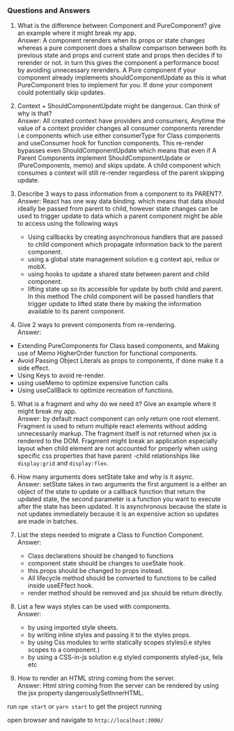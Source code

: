### Questions and Answers

1. What is the difference between Component and PureComponent? give an
   example where it might break my app.\
   Answer: A component rerenders when its props or state changes whereas a pure component does a shallow comparison between both its previous state and props and current state and props then decides if to rerender or not. in turn this gives the component a performance boost by avoiding unnecessary rerenders.
   A Pure component if your component already implements shouldComponentUpdate as this is what PureComponent tries to implement for you. If done your component could potentially skip updates.

2. Context + ShouldComponentUpdate might be dangerous. Can think of why is that?\
   Answer: All created context have providers and consumers, Anytime the value of a context provider changes all consumer components rerender i.e components which use either consumerType for Class components and useConsumer hook for function components. This re-render bypasses even ShouldComponentUpdate which means that even if A Parent Components implement ShouldComponentUpdate or (PureComponents, memo) and skips update. A child component which consumes a context will still re-render regardless of the parent skipping update.

3. Describe 3 ways to pass information from a component to its PARENT?.\
   Answer: React has one way data binding. which means that data should ideally be passed from parent to child, however state changes can be used to trigger update to data which a parent component might be able to access using the following ways

   - Using callbacks by creating asynchronous handlers that are passed to child component which propagate information back to the parent component.
   - using a global state management solution e.g context api, redux or mobX.
   - using hooks to update a shared state between parent and child component.
   - lifting state up so its accessible for update by both child and parent. In this method The child component will be passed handlers that trigger update to lifted state there by making the information available to its parent component.

4. Give 2 ways to prevent components from re-rendering.\
   Answer:

- Extending PureComponents for Class based components, and Making use of Memo HigherOrder function for functional components.
- Avoid Passing Object Literals as props to components, if done make it a side effect.
- Using Keys to avoid re-render.
- using useMemo to optimize expensive function calls
- Using useCallBack to optimize recreation of functions.

5. What is a fragment and why do we need it? Give an example where it might break my app.\
   Answer: by default react component can only return one root element. Fragment is used to return multiple react elements without adding unnecessarily markup. The fragment itself is not returned when jsx is rendered to the DOM.
   Fragment might break an application especially layout when child element are not accounted for properly when using specific css properties that have parent -child relationships like `display:grid` and `display:flex`.

6. How many arguments does setState take and why is it async.\
   Answer: setState takes in two arguments the first argument is a either an object of the state to update or a callback function that return the updated state, the second parameter is a function you want to execute after the state has been updated.
   It is asynchronous because the state is not updates immediately because it is an expensive action so updates are made in batches.

7. List the steps needed to migrate a Class to Function Component.\
   Answer:
   - Class declarations should be changed to functions
   - component state should be changes to useState hook.
   - this.props should be changed to props instead.
   - All lifecycle method should be converted to functions to be called inside useEFfect hook.
   - render method should be removed and jsx should be return directly.
8. List a few ways styles can be used with components.\
   Answer:

   - by using imported style sheets.
   - by writing inline styles and passing it to the styles props.
   - by using Css modules to write statically scopes styles(i.e styles scopes to a component.)
   - by using a CSS-in-js solution e.g styled components styled-jsx, fela etc

9. How to render an HTML string coming from the server.\
   Answer: Html string coming from the server can be rendered by using the jsx property dangerouslySetInnerHTML.

run `npm start` or `yarn start` to get the project running

open browser and navigate to `http://localhost:3000/`
